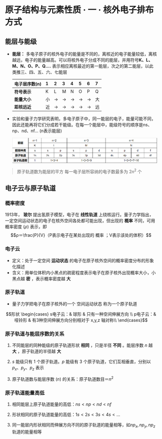 # 原子结构与元素性质 · 一 · 核外电子排布方式

## 能层与能级

- **能层：** 多电子原子的核外电子的能量是不同的，离核近的电子能量较低，离核越远，电子的能量越高。可以将核外电子分成不同的能层，并用符号**K、L、M、N、O、P、Q....** 表示相应离核最近的第一能层，次之的第二能层，以此类推三、四、五、六、七能层
  
  | 电子层序数(n) | 1   | 2   | 3   | 4   | 5   | 6   | 7   |
  | -------- | --- | --- | --- | --- | --- | --- | --- |
  | **符号表示** | K   | L   | M   | N   | O   | P   | Q   |
  | **能量大小** | 小   | →   | →   | →   | →   | →   | 大   |
  | **距核远近** | 近   | →   | →   | →   | →   | →   | 远   |

- 实验和量子力学研究表明，多电子原子中，同一能层的电子，能量可能不同，因此还能再将它们分成若干能级。在每一个能层中，能级符号的顺序是ns、np、nd、nf... (n表示能层)
  
  <img title="" src="images\1.1.png" alt="" data-align="inline">

> 原子轨道数为能层的平方
> 每一电子层所容纳的电子数最多为 $2n^2$ 个

## 电子云与原子轨道

### 概率密度

1913年，  **玻尔**  提出氢原子模型，电子在  **线性轨道**  上绕核运行。量子力学指出，一定空间运动状态的电子在核外空间各处都可能出现，但出现的  **概率**  不同，可用概率密度 $(ρ)$ 表示，即$$ρ＝\frac{P}{V}（P表示电子在某处出现的  概率  ；V表示该处的体积）$$

### 电子云

- 定义：处于一定空间 **运动状态** 的电子在原子核外空间的概率密度分布的形象化描述
- 含义：用单位体积内小黑点的疏密程度表示电子在原子核外出现概率大小，小黑点越 **密** ，表示概率密度越 **大**

### 原子轨道

- 量子力学把电子在原子核外的一个 空间运动状态  称为一个原子轨道

$$形状   \begin{cases}
s电子云：& 球形 & 只有一种空间伸展方向 \\
p电子云：& 哑铃形 & 有3种空间伸展方向分别相对于 x,y,z 轴对称\\
\end{cases}$$

### 原子轨道与能层序数的关系

1. 不同能层的同种能级的原子轨道形状  **相同**  ，只是半径  **不同**  。能层序数 $n$ 越  **大**  ，原子轨道的半径越  **大**  

2. $s$ 能级只有 $1$ 个原子轨道。$p$ 能级有 $3$ 个原子轨道，它们互相垂直，分别以 $p_x、p_y、p_z$ 表示

3. 原子轨道数与能层序数 $(n)$ 的关系：原子轨道数目＝$n^2$  

### 原子轨道能量高低

1. 相同能层上原子轨道能量的高低：$ns<np<nd<nf$

2. 形状相同的原子轨道能量的高低：$1s<2s<3s<4s<...$

3. 同一能层内形状相同而伸展方向不同的原子轨道的能量相等，如$np_x,np_y,np_z$轨道的能量相等
